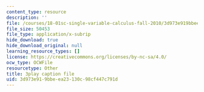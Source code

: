 ```yaml
---
content_type: resource
description: ''
file: /courses/18-01sc-single-variable-calculus-fall-2010/3d973e919bbeea23130c98cf447c791d_hjZhPczMkL4.srt
file_size: 50453
file_type: application/x-subrip
hide_download: true
hide_download_original: null
learning_resource_types: []
license: https://creativecommons.org/licenses/by-nc-sa/4.0/
ocw_type: OCWFile
resourcetype: Other
title: 3play caption file
uid: 3d973e91-9bbe-ea23-130c-98cf447c791d
---
```

